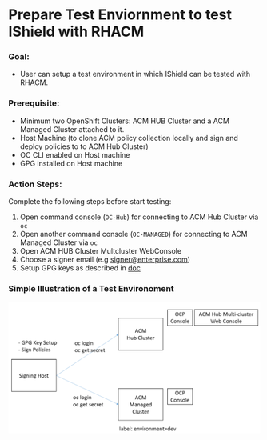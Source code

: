# Prepare Test Enviornment to test IShield with RHACM

### Goal:
- User can setup a test environment in which IShield can be tested with RHACM.

### Prerequisite: 
- Minimum two OpenShift Clusters: ACM HUB Cluster and a ACM Managed Cluster attached to it.
- Host Machine (to clone ACM policy collection locally and sign and deploy policies to to ACM Hub Cluster)
- OC CLI enabled on Host machine
- GPG installed on Host machine
 
### Action Steps:

Complete the following steps before start testing:

1. Open command console (`OC-Hub`) for connecting to ACM Hub Cluster via `oc`
2. Open another command console (`OC-MANAGED`) for connecting to ACM Managed Cluster via `oc`
3. Open ACM HUB Cluster Multcluster WebConsole
4. Choose a signer email (e.g signer@enterprise.com)
5. Setup GPG keys as described in [doc](../prerequisite-setup/GPG_KEY_SETUP.md)

### Simple Illustration of a Test Environoment

![Test Environoment](../images/test-env.PNG)
